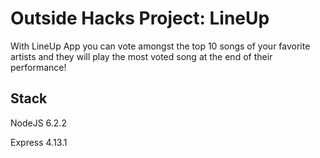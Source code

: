 Outside Hacks Project: LineUp
==========================

With LineUp App you can vote amongst the top 10 songs of your favorite artists and they will play the most voted song at the end of their performance!

## Stack
NodeJS 6.2.2

Express 4.13.1

